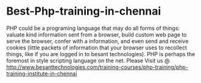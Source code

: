 # Best-Php-training-in-chennai
PHP could be a programing language that may do all forms of things: valuate kind information sent from a browser, build custom web page to serve the browser, confer with a information, and even send and receive cookies (little packets of information that your browser uses to recollect things, like if you are logged in to besant technologies). PHP is perhaps the foremost in style scripting language on the net. Please Visit us @ http://www.besanttechnologies.com/training-courses/php-training/php-training-institute-in-chennai     

